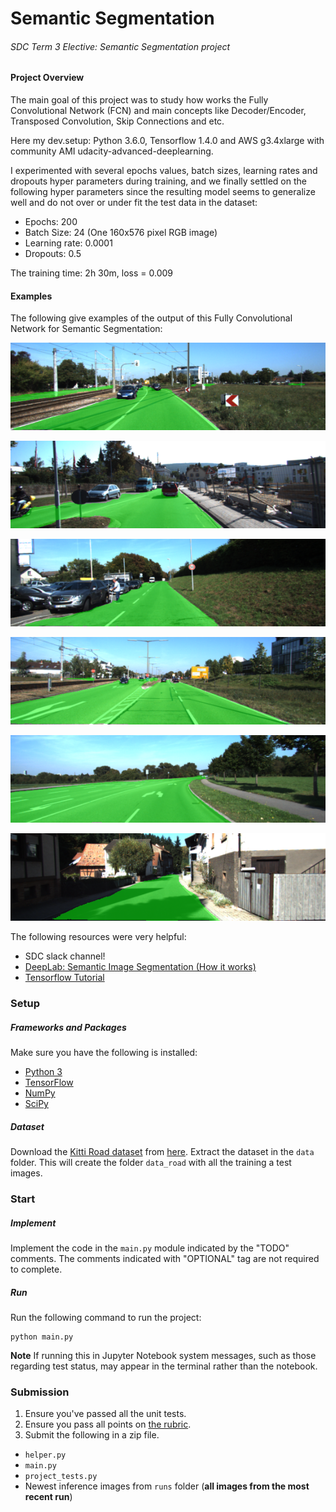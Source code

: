 # Semantic Segmentation
###### SDC Term 3 Elective: Semantic Segmentation project

#### Project Overview

The main goal of this project was to study how works the Fully Convolutional Network (FCN) and main concepts like Decoder/Encoder, Transposed Convolution, Skip Connections and etc.

Here my dev.setup: Python 3.6.0, Tensorflow 1.4.0 and AWS g3.4xlarge with community AMI udacity-advanced-deeplearning.
 
I experimented with several epochs values, batch sizes, learning rates and dropouts hyper parameters during training, and we finally settled on the following hyper parameters since the resulting model seems to generalize well and do not over or under fit the test data in the dataset:

* Epochs: 200
* Batch Size: 24 (One 160x576 pixel RGB image)
* Learning rate: 0.0001
* Dropouts: 0.5

The training time: 2h 30m, loss = 0.009

#### Examples

The following give examples of the output of this Fully Convolutional Network for Semantic Segmentation:

![alt text](./examples/um_000003.png)

![alt text](./examples/um_000010.png)

![alt text](./examples/um_000014.png)

![alt text](./examples/umm_000014.png)

![alt text](./examples/umm_000046.png)

![alt text](./examples/uu_000092.png)

The following resources were very helpful:
* SDC slack channel!
* [DeepLab: Semantic Image Segmentation (How it works)](https://www.youtube.com/watch?v=b6jhopSMit8) 
* [Tensorflow Tutorial](http://cv-tricks.com/tensorflow-tutorial/training-convolutional-neural-network-for-image-classification/)


### Setup
##### Frameworks and Packages
Make sure you have the following is installed:
 - [Python 3](https://www.python.org/)
 - [TensorFlow](https://www.tensorflow.org/)
 - [NumPy](http://www.numpy.org/)
 - [SciPy](https://www.scipy.org/)
##### Dataset
Download the [Kitti Road dataset](http://www.cvlibs.net/datasets/kitti/eval_road.php) from [here](http://www.cvlibs.net/download.php?file=data_road.zip).  Extract the dataset in the `data` folder.  This will create the folder `data_road` with all the training a test images.

### Start
##### Implement
Implement the code in the `main.py` module indicated by the "TODO" comments.
The comments indicated with "OPTIONAL" tag are not required to complete.
##### Run
Run the following command to run the project:
```
python main.py
```
**Note** If running this in Jupyter Notebook system messages, such as those regarding test status, may appear in the terminal rather than the notebook.

### Submission
1. Ensure you've passed all the unit tests.
2. Ensure you pass all points on [the rubric](https://review.udacity.com/#!/rubrics/989/view).
3. Submit the following in a zip file.
 - `helper.py`
 - `main.py`
 - `project_tests.py`
 - Newest inference images from `runs` folder  (**all images from the most recent run**)
 